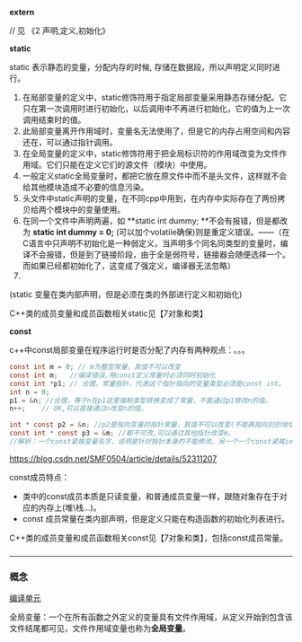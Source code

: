 **extern**

// 见 《2 声明,定义,初始化》

**static**

static 表示静态的变量，分配内存的时候, 存储在数据段，所以声明定义同时进行。

1. 在局部变量的定义中，static修饰符用于指定局部变量采用静态存储分配。它只在第一次调用时进行初始化，以后调用中不再进行初始化，它的值为上一次调用结束时的值。
  1. 此局部变量离开作用域时，变量名无法使用了，但是它的内存占用空间和内容还在，可以通过指针调用。
2. 在全局变量的定义中，static修饰符用于把全局标识符的作用域改变为文件作用域。它们只能在定义它们的源文件（模块）中使用。
  1. 一般定义static全局变量时，都把它放在原文件中而不是头文件，这样就不会给其他模块造成不必要的信息污染。
  2. 头文件中static声明的变量，在不同cpp中用到，在内存中实际存在了两份拷贝给两个模块中的变量使用。
  3. 在同一个文件中声明两遍，如 **static int dummy; **不会有报错，但是都改为 **static int dummy = 0;** (可以加个volatile确保)则是重定义错误。——（在C语言中只声明不初始化是一种弱定义，当声明多个同名同类型的变量时，编译不会报错，但是到了链接阶段，由于全是弱符号，链接器会随便选择一个。而如果已经都初始化了，这变成了强定义，编译器无法忽略）
  4. 

(static 变量在类内部声明，但是必须在类的外部进行定义和初始化)

C++类的成员变量和成员函数相关static见【7对象和类】

**const**

c++中const局部变量在程序运行时是否分配了内存有两种观点：。。。

```c
const int m = 0; // m为整型常量，其值不可以改变
const int m;   //编译错误,用const定义常量时必须同时初始化
const int *p1; // 合理。常量指针，代表这个指针指向的变量类型必须是const int。
int n = 0;
p1 = &n; //合理，等于n在p1这里强制类型转换变成了常量，不能通过p1修改n的值。
n++;    // OK,可以直接通过n改变n的值。

int * const p2 = &n; //p2是指向变量的指针常量，其值不可以改变(不能再指向别的地址了)，*p2的值可以改变。
const int * const p3 = &m; //都不可改,可以通过其他指针改变m。
//解析：一个const紧挨变量名字，说明是针对指针本身的不能修改。另一个一个const紧挨int，代表是针对指针指向的int值不能修改。

```

<https://blog.csdn.net/SMF0504/article/details/52311207>

const成员特点：

* 类中的const成员本质是只读变量，和普通成员变量一样，跟随对象存在于对应的内存上(堆\\栈...)。
* const 成员常量在类内部声明，但是定义只能在构造函数的初始化列表进行。

C++类的成员变量和成员函数相关const见【7对象和类】，包括const成员常量。

### 

---

### 概念

[编译单元](https://baike.baidu.com/item/%E7%BC%96%E8%AF%91%E5%8D%95%E5%85%83/7400939?fr=aladdin)

全局变量：一个在所有函数之外定义的变量具有文件作用域，从定义开始到包含该文件结尾都可见，文件作用域变量也称为**全局变量**。